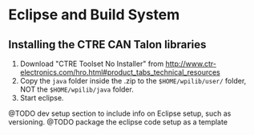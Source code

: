 # Eclipse and Build System

## Installing the CTRE CAN Talon libraries

1. Download "CTRE Toolset No Installer" from http://www.ctr-electronics.com/hro.html#product_tabs_technical_resources
2. Copy the `java` folder inside the .zip to the `$HOME/wpilib/user/` folder, NOT the `$HOME/wpilib/java` folder.
3. Start eclipse.

@TODO dev setup section to include info on Eclipse setup, such
as versioning.
@TODO package the eclipse code setup as a template
